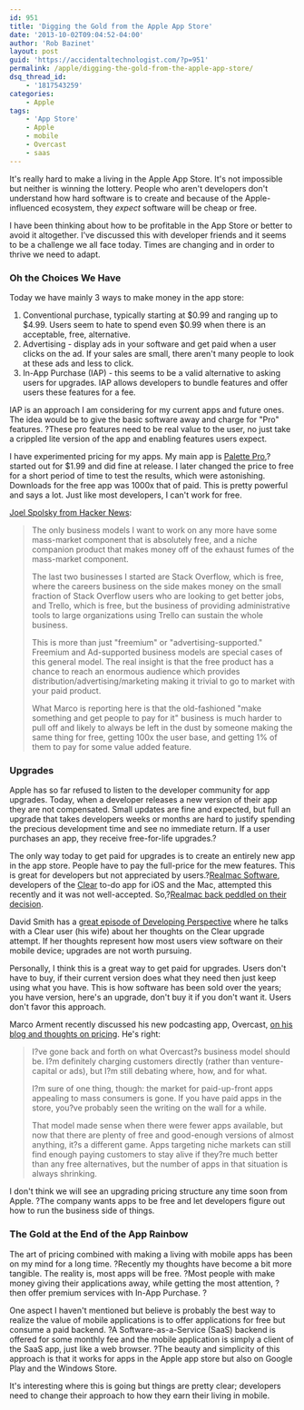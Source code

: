 ```yaml
---
id: 951
title: 'Digging the Gold from the Apple App Store'
date: '2013-10-02T09:04:52-04:00'
author: 'Rob Bazinet'
layout: post
guid: 'https://accidentaltechnologist.com/?p=951'
permalink: /apple/digging-the-gold-from-the-apple-app-store/
dsq_thread_id:
    - '1817543259'
categories:
    - Apple
tags:
    - 'App Store'
    - Apple
    - mobile
    - Overcast
    - saas
---
```


It's really hard to make a living in the Apple App Store. It's not impossible but neither is winning the lottery. People who aren't developers don't understand how hard software is to create and because of the Apple-influenced ecosystem, they *expect* software will be cheap or free.

I have been thinking about how to be profitable in the App Store or better to avoid it altogether. I've discussed this with developer friends and it seems to be a challenge we all face today. Times are changing and in order to thrive we need to adapt.

### Oh the Choices We Have

Today we have mainly 3 ways to make money in the app store:

1. Conventional purchase, typically starting at $0.99 and ranging up to $4.99. Users seem to hate to spend even $0.99 when there is an acceptable, free, alternative.
2. Advertising - display ads in your software and get paid when a user clicks on the ad. If your sales are small, there aren't many people to look at these ads and less to click.
3. In-App Purchase (IAP) - this seems to be a valid alternative to asking users for upgrades. IAP allows developers to bundle features and offer users these features for a fee.

IAP is an approach I am considering for my current apps and future ones. The idea would be to give the basic software away and charge for "Pro" features. ?These pro features need to be real value to the user, no just take a crippled lite version of the app and enabling features users expect.

I have experimented pricing for my apps. My main app is [Palette Pro](http://paletteproapp.com/),?started out for $1.99 and did fine at release. I later changed the price to free for a short period of time to test the results, which were astonishing. Downloads for the free app was 1000x that of paid. This is pretty powerful and says a lot. Just like most developers, I can't work for free.

[Joel Spolsky from Hacker News](https://news.ycombinator.com/item?id=6462737):

> The only business models I want to work on any more have some mass-market component that is absolutely free, and a niche companion product that makes money off of the exhaust fumes of the mass-market component.
> 
> The last two businesses I started are Stack Overflow, which is free, where the careers business on the side makes money on the small fraction of Stack Overflow users who are looking to get better jobs, and Trello, which is free, but the business of providing administrative tools to large organizations using Trello can sustain the whole business.
> 
> This is more than just "freemium" or "advertising-supported." Freemium and Ad-supported business models are special cases of this general model. The real insight is that the free product has a chance to reach an enormous audience which provides distribution/advertising/marketing making it trivial to go to market with your paid product.
> 
> What Marco is reporting here is that the old-fashioned "make something and get people to pay for it" business is much harder to pull off and likely to always be left in the dust by someone making the same thing for free, getting 100x the user base, and getting 1% of them to pay for some value added feature.

### Upgrades

Apple has so far refused to listen to the developer community for app upgrades. Today, when a developer releases a new version of their app they are not compensated. Small updates are fine and expected, but full an upgrade that takes developers weeks or months are hard to justify spending the precious development time and see no immediate return. If a user purchases an app, they receive free-for-life upgrades.?

The only way today to get paid for upgrades is to create an entirely new app in the app store. People have to pay the full-price for the mew features. This is great for developers but not appreciated by users.?[Realmac Software](http://realmacsoftware.com/), developers of the [Clear](http://realmacsoftware.com/clear) to-do app for iOS and the Mac, attempted this recently and it was not well-accepted. So,?[Realmac back peddled on their decision](http://realmacsoftware.com/blog/some-changes-for-clear).

David Smith has a [great episode of Developing Perspective](http://developingperspective.com/2013/09/27/app-store-pricing/) where he talks with a Clear user (his wife) about her thoughts on the Clear upgrade attempt. If her thoughts represent how most users view software on their mobile device; upgrades are not worth pursuing.

Personally, I think this is a great way to get paid for upgrades. Users don't have to buy, if their current version does what they need then just keep using what you have. This is how software has been sold over the years; you have version, here's an upgrade, don't buy it if you don't want it. Users don't favor this approach.

Marco Arment recently discussed his new podcasting app, Overcast, [on his blog and thoughts on pricing](http://www.marco.org/2013/09/28/underscore-price-dynamics). He's right:

> I?ve gone back and forth on what Overcast?s business model should be. I?m definitely charging customers directly (rather than venture-capital or ads), but I?m still debating where, how, and for what.
> 
> I?m sure of one thing, though: the market for paid-up-front apps appealing to mass consumers is gone. If you have paid apps in the store, you?ve probably seen the writing on the wall for a while.
> 
> That model made sense when there were fewer apps available, but now that there are plenty of free and good-enough versions of almost anything, it?s a different game. Apps targeting niche markets can still find enough paying customers to stay alive if they?re much better than any free alternatives, but the number of apps in that situation is always shrinking.

I don't think we will see an upgrading pricing structure any time soon from Apple. ?The company wants apps to be free and let developers figure out how to run the business side of things.

### The Gold at the End of the App Rainbow

The art of pricing combined with making a living with mobile apps has been on my mind for a long time. ?Recently my thoughts have become a bit more tangible. The reality is, most apps will be free. ?Most people with make money giving their applications away, while getting the most attention, ?then offer premium services with In-App Purchase. ?

One aspect I haven't mentioned but believe is probably the best way to realize the value of mobile applications is to offer applications for free but consume a paid backend. ?A Software-as-a-Service (SaaS) backend is offered for some monthly fee and the mobile application is simply a client of the SaaS app, just like a web browser. ?The beauty and simplicity of this approach is that it works for apps in the Apple app store but also on Google Play and the Windows Store.

It's interesting where this is going but things are pretty clear; developers need to change their approach to how they earn their living in mobile.